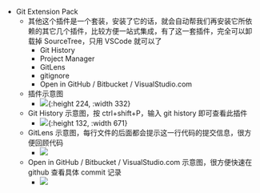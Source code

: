 - Git Extension Pack
  - 其他这个插件是一个套装，安装了它的话，就会自动帮我们再安装它所依赖的其它几个插件，比较方便一站式集成，有了这一套插件，完全可以卸载掉 SourceTree，只用 VSCode 就可以了
    - Git History
    - Project Manager
    - GitLens
    - gitignore
    - Open in GitHub / Bitbucket / VisualStudio.com
  - 插件示意图
    - ![](https://yupic.oss-cn-shanghai.aliyuncs.com/202206120848606.png){:height 224, :width 332}
  - Git History 示意图，按 ctrl+shift+P，输入 git history 即可查看此插件
    - ![](https://yupic.oss-cn-shanghai.aliyuncs.com/202206120854881.png){:height 132, :width 671}
  - GitLens 示意图，每行文件的后面都会提示这一行代码的提交信息，很方便回顾代码
    - ![](https://yupic.oss-cn-shanghai.aliyuncs.com/202206120855262.png)
  - Open in GitHub / Bitbucket / VisualStudio.com 示意图，很方便快速在 github 查看具体 commit 记录
    - ![](https://yupic.oss-cn-shanghai.aliyuncs.com/202206120856014.png)
